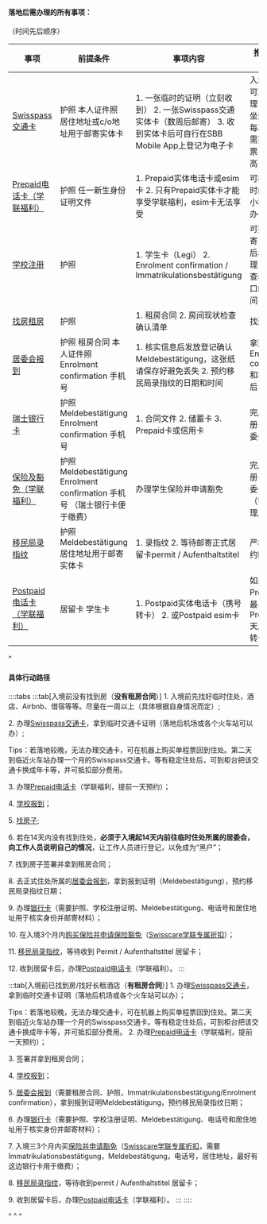 #### **落地后需办理的所有事项**：

（时间先后顺序）

| 事项                                   | 前提条件                                                                   | 事项内容                                                                                     | 推荐办理时间                                        |
| ------------------------------------ | ---------------------------------------------------------------------- | ---------------------------------------------------------------------------------------- | --------------------------------------------- |
| [Swisspass交通卡](21交通票.md)             | 护照&#xA;本人证件照&#xA;居住地址或c/o地址用于邮寄实体卡                                     | 1. 一张临时的证明（立刻收到）&#xA;2\. 一张Swisspass交通实体卡（数周后邮寄）&#xA;3\. 收到实体卡后可自行在SBB Mobile App上登记为电子卡 | 入境落地后可立刻办理，便于乘坐交通&#xA;&#xA;否则每次出行都需要单独买票，费用很高 |
| [Prepaid电话卡（学联福利）](22prepaid电话卡.md)  | 护照&#xA;任一新生身份证明文件                                                      | 1. Prepaid实体电话卡或esim卡&#xA;2\. 只有Prepaid实体卡才能享受学联福利，esim卡无法享受                             | 可根据落地时间提前在小程序预约办卡时间                           |
| [学校注册](23学校注册.md)                    | 护照                                                                     | 1. 学生卡（Legi）&#xA;2\. Enrolment confirmation / Immatrikulationsbestätigung                | 可提前邮寄，或落地后尽快办理，请注意查看学校窗口的开放时间                 |
| [找房租房](24找房租房.md)                    | 护照                                                                     | 1. 租房合同&#xA;2\. 房间现状检查确认清单                                                               | 找到房后                                          |
|[ 居委会报到](<25居委会报到.md>)      | 护照&#xA;租房合同&#xA;本人证件照&#xA;Enrolment confirmation 手机号                   | 1. 核实信息后发放登记确认 Meldebestätigung，这张纸请保存好避免丢失&#xA;2\. 预约移民局录指纹的日期和时间                       | 拿到Enrolment confirmation和租房合同后                |
| [瑞士银行卡](26瑞士银行卡.md)                  | 护照&#xA;Meldebestätigung&#xA;Enrolment confirmation&#xA;手机号             | 1. 合同文件&#xA;2\. 储蓄卡&#xA;3\. Prepaid卡或信用卡                                                 | 完成学校注册+租房+居委会报到后                        |
| [保险及豁免（学联福利）](27保险及豁免.md)            | 护照&#xA;Meldebestätigung&#xA;Enrolment confirmation&#xA;手机号 （瑞士银行卡便于缴费） | 办理学生保险并申请豁免                                                                              | 完成学校注册+租房+居委会报到后+（银行卡办理后）               |
| [移民局录指纹](28移民局录指纹.md)                | 护照 Meldebestätigung&#xA;居住地址用于邮寄实体卡                                    | 1. 录指纹&#xA;2\. 等待邮寄正式居留卡permit / Aufenthaltstitel                                        | 严格遵守预约时间前往                                    |
| [Postpaid电话卡（学联福利）](22prepaid电话卡.md) | 居留卡&#xA;学生卡                                                            | 1. Postpaid实体电话卡（携号转卡）&#xA;2\. 或Postpaid esim卡                                           | 如果办理了Prepaid卡，最早在办理 Prepaid 30天后可携号转卡         |

^

#### **具体行动路径**

::::tabs
:::tab[入境前没有找到房（**没有租房合同**）]
1\. 入境前先找好临时住处，酒店、Airbnb、借宿等等。尽量在一周以上（具体根据自身情况而定）;

2\. 办理[Swisspass交通卡](21交通票.md)，拿到临时交通卡证明（落地后机场或各个火车站可以办）;

Tips：若落地较晚，无法办理交通卡，可在机器上购买单程票回到住处。第二天到临近火车站办理一个月的Swisspass交通卡。等有稳定住处后，可到柜台把该交通卡换成年卡等，并可抵扣部分费用。

3\. 办理[Prepaid电话卡](22prepaid电话卡.md)（学联福利，提前一天预约）；

4\. [学校报到](23学校注册.md)；

5\. [找房子](24找房租房.md);

6\. 若在14天内没有找到住处，**必须于入境起14天内前往临时住处所属的居委会，向工作人员说明自己的情况**，让工作人员进行登记，以免成为“黑户”；

7\. 找到房子签署并拿到租房合同；

8\. 去正式住处所属的[居委会报到](<25居委会报到.md>)，拿到报到证明（Meldebestätigung），预约移民局录指纹日期；

9\. 办理[银行卡](26瑞士银行卡.md)（需要护照、学校注册证明、Meldebestätigung、电话号和居住地址用于核实身份并邮寄材料）；

10\. 在入境3个月内[购买保险并申请保险豁免](27保险及豁免.md)（[Swisscare学联专属折扣](https://forum.acssz.org/d/51-swisscarebao-xian-guideline-da-yi-he-xue-lian-zhe-kou)）；

11\. [移民局录指纹](28移民局录指纹.md)，等待收到 Permit / Aufenthaltstitel 居留卡；

12\. 收到居留卡后，办理[Postpaid电话卡](22prepaid电话卡.md)（学联福利）。
:::

:::tab[入境前已找到房/找好长租酒店（**有租房合同**）]
1\. 办理[Swisspass交通卡](21交通票.md)，拿到临时交通卡证明（落地后机场或各个火车站可以办）；

Tips：若落地较晚，无法办理交通卡，可在机器上购买单程票回到住处。第二天到临近火车站办理一个月的Swisspass交通卡。等有稳定住处后，可到柜台把该交通卡换成年卡等，并可抵扣部分费用。
2\. 办理[Prepaid电话卡](22prepaid电话卡.md)（学联福利，提前一天预约）；

3\. 签署并拿到租房合同；

4\. [学校报到](23学校注册.md)；

5\. [居委会报到](<25居委会报到.md>)（需要租房合同、护照，Immatrikulationsbestätigung/Enrolment confirmation），拿到报到证明Meldebestätigung，预约移民局录指纹日期；

6\. 办理[银行卡](26瑞士银行卡.md)（需要护照、学校注册证明、Meldebestätigung、电话号和居住地址用于核实身份并邮寄材料）；

7\. 入境三3个月内买[保险并申请豁免](27保险及豁免.md)（[Swisscare学联专属折扣](https://forum.acssz.org/d/51-swisscarebao-xian-guideline-da-yi-he-xue-lian-zhe-kou)，需要Immatrikulationsbestätigung，Meldebestätigung，电话号，居住地址，最好有这边银行卡用于缴费）；

8\. [移民局录指纹](28移民局录指纹.md)，等待收到permit / Aufenthaltstitel 居留卡；

9\. 收到居留卡后，办理[Postpaid电话卡](22prepaid电话卡.md)（学联福利）。
:::
::::

^
^
^
